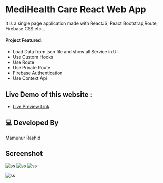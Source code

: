 # MediHealth Care React Web App

It is a single page application made with ReactJS, React Bootstrap,Route, Firebase CSS etc...

#### Project Featured:

- Load Data from json file and show all Service in UI
- Use Custom Hooks
- Use Route
- Use Private Route
- Firebase Authentication
- Use Context Api

## Live Demo of this website :

- [Live Preview Link](https://medihealth-care-e46d9.web.app/)

## 💻 Developed By

Mamunur Rashid

## Screenshot

![ss](https://i.ibb.co/vBWDtRK/screencapture-localhost-3000-login-2021-10-19-02-20-19.png)
![ss](https://i.ibb.co/VY5g7mS/screencapture-localhost-3000-home-2021-10-19-02-19-50.png)
![ss](https://i.ibb.co/XtrcdhR/screencapture-localhost-3000-service-details-2-2021-10-19-02-20-54.png)

![ss](https://i.ibb.co/hRYNDC0/screencapture-localhost-3000-appointment-2021-10-19-02-21-14.png)
